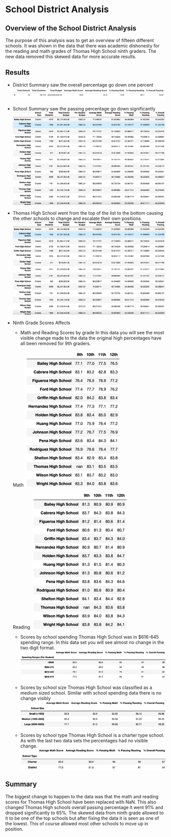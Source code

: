 # School District Analysis

## Overview of the School District Analysis
The purpose of this analysis was to get an overview of fifteen different schools. It was shown in the data that there was academic dishonesty for the reading and math grades of Thomas High School ninth graders. The new data removed this skewed data for more accurate results.

## Results
- District Summary saw the overall percentage go down one percent
![](Resources/school_summary.png)

- School Summary saw the passing percentage go down significantly
![](Resources/all_schools.png)

- Thomas High School went from the top of the list to the bottom causing the other schools to change and escalate their own positions.
![](Resources/all_schools.png)

- Ninth Grade Scores Affects

  - Math and Reading Scores by grade 
    In this data you will see the most visible change made to the data the original high percentages have all been removed for 9th graders.
      
  Math
    ![](Resources/school_math.png) 

  Reading
    ![](Resources/school_reading.png)

  - Scores by school spending
    Thomas High School was in $616-645 spending range. In this data set you will see almost no change in the two digit format. 
    ![](Resources/school_spending.png)

  - Scores by school size
    Thomas High School was classified as a medium sized school. Similar with school spending data there is no change visibly
  ![](Resources/school_size.png)

  - Scores by school type
    Thomas High School is a charter type school. As with the last two data sets the percentages had no visible change.
  ![](Resources/school_type.png)


## Summary
The biggest change to happen to the data was that the math and reading scores for Thomas High School have been replaced with NaN. This also changed Thomas High schools overall passing percentage it went 91% and dropped significantly to 65%. The skewed data from ninth grade allowed to it to be one of the top schools but after fixing the data it is seen as one of the lowest. This of course allowed most other schools to move up in position.
